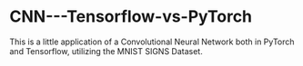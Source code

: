 # CNN---Tensorflow-vs-PyTorch
This is a little application of a Convolutional Neural Network both in PyTorch and Tensorflow, utilizing the MNIST SIGNS Dataset.
